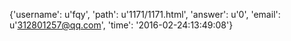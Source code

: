 {'username': u'fqy', 'path': u'1171/1171.html', 'answer': u'0', 'email': u'312801257@qq.com', 'time': '2016-02-24:13:49:08'}